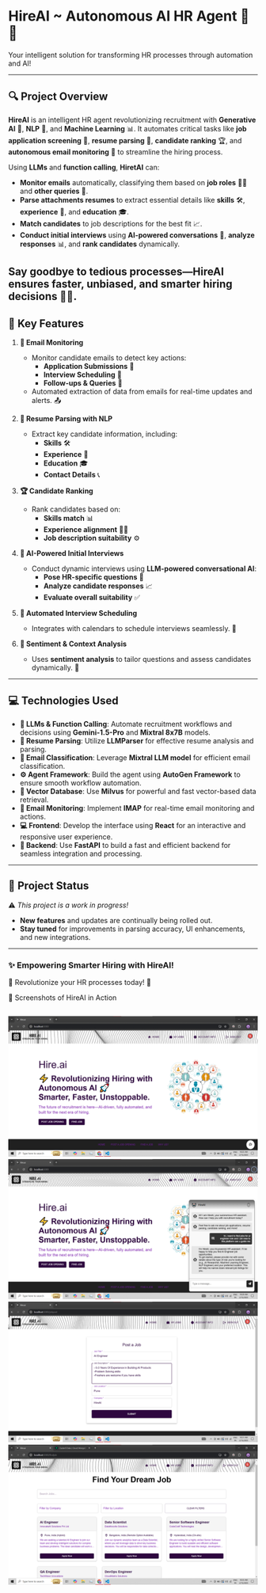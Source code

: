 # **HireAI ~ Autonomous AI HR Agent** 🤖✨  
Your intelligent solution for transforming HR processes through automation and AI!  

---
## **🔍 Project Overview**

**HireAI** is an intelligent HR agent revolutionizing recruitment with **Generative AI** 🤖, **NLP** 🧠, and **Machine Learning** 📊. It automates critical tasks like **job application screening** 📝, **resume parsing** 📄, **candidate ranking** 🏆, and **autonomous email monitoring** 📧 to streamline the hiring process.

Using **LLMs** and **function calling**, **HiretAI** can:
- **Monitor emails** automatically, classifying them based on **job roles** 🧑‍💼 and **other queries** 💬.
- **Parse attachments resumes** to extract essential details like **skills** 🛠️, **experience** 🏢, and **education** 🎓.  
- **Match candidates** to job descriptions for the best fit 📈.  
- **Conduct initial interviews** using **AI-powered conversations** 💬, **analyze responses** 📊, and **rank candidates** dynamically.  

Say goodbye to tedious processes—**HireAI** ensures **faster**, **unbiased**, and **smarter** hiring decisions 🌟🚀.
---

## **🌟 Key Features**  
1. **📧 Email Monitoring**  
   - Monitor candidate emails to detect key actions:  
     - **Application Submissions** 📝  
     - **Interview Scheduling** 📅  
     - **Follow-ups & Queries** 💬  
   - Automated extraction of data from emails for real-time updates and alerts. 📤  

2. **📄 Resume Parsing with NLP**  
   - Extract key candidate information, including:  
     - **Skills** 🛠️  
     - **Experience** 🏢  
     - **Education** 🎓  
     - **Contact Details** 📞  

3. **🏆 Candidate Ranking**  
   - Rank candidates based on:  
     - **Skills match** 📊  
     - **Experience alignment** 🧑‍💼  
     - **Job description suitability** ⚙️  

4. **💬 AI-Powered Initial Interviews**  
   - Conduct dynamic interviews using **LLM-powered conversational AI**:  
     - **Pose HR-specific questions** 🤔  
     - **Analyze candidate responses** 📈  
     - **Evaluate overall suitability** ✅  

5. **📅 Automated Interview Scheduling**  
   - Integrates with calendars to schedule interviews seamlessly. 📆  

6. **🧠 Sentiment & Context Analysis**  
   - Uses **sentiment analysis** to tailor questions and assess candidates dynamically. 💭  

---

## **💻 Technologies Used**  
- **🤖 LLMs & Function Calling**: Automate recruitment workflows and decisions using **Gemini-1.5-Pro** and **Mixtral 8x7B** models.  
- **📄 Resume Parsing**: Utilize **LLMParser** for effective resume analysis and parsing.  
- **📧 Email Classification**: Leverage **Mixtral LLM model** for efficient email classification.  
- **⚙️ Agent Framework**: Build the agent using **AutoGen Framework** to ensure smooth workflow automation.  
- **🧠 Vector Database**: Use **Milvus** for powerful and fast vector-based data retrieval.  
- **📧 Email Monitoring**: Implement **IMAP** for real-time email monitoring and actions.  
- **💻 Frontend**: Develop the interface using **React** for an interactive and responsive user experience.  
- **🔧 Backend**: Use **FastAPI** to build a fast and efficient backend for seamless integration and processing.  

---

## 🚧 **Project Status**  
⚠️ *This project is a work in progress!*  
- **New features** and updates are continually being rolled out.  
- **Stay tuned** for improvements in parsing accuracy, UI enhancements, and new integrations. 

---

### **✨ Empowering Smarter Hiring with HireAI!**  
🌟 Revolutionize your HR processes today! 🌟  

📸 Screenshots of HireAI in Action

![Screenshot](Screenshots/a.png)
![Screenshot](Screenshots/b.png)
![Screenshot](Screenshots/c.png)
![Screenshot](Screenshots/d.png)
---
